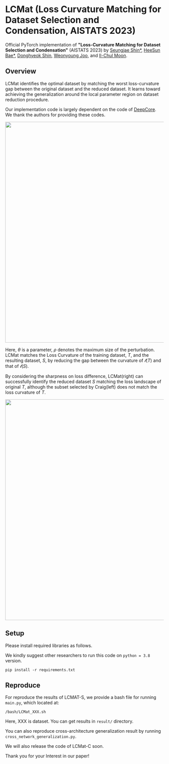 # LCMat (Loss Curvature Matching for Dataset Selection and Condensation, AISTATS 2023)

Official PyTorch implementation of
**"Loss-Curvature Matching for Dataset Selection and Condensation"** (AISTATS 2023) by
[Seungjae Shin*](https://sites.google.com/view/seungjae-shin),
[HeeSun Bae*](https://sites.google.com/view/baeheesun),
[Donghyeok Shin](https://aailab.kaist.ac.kr/xe2/members_phdstudent/20976),
[Weonyoung Joo](https://scholar.google.co.kr/citations?user=r2eJgW4AAAAJ&hl=ko&oi=ao),
and [Il-Chul Moon](https://aailab.kaist.ac.kr/xe2/members_professor/6749).

## Overview

LCMat identifies the optimal dataset by matching the worst loss-curvature gap between the original dataset and the reduced dataset.
It learns toward achieving the generalization around the local parameter region on dataset reduction procedure.

Our implementation code is largely dependent on the code of [DeepCore](https://github.com/PatrickZH/DeepCore). We thank the authors for providing these codes.

<p align="center">
  <img 
    width="700"
    src="https://user-images.githubusercontent.com/105624747/219567990-beb0cbb7-0ebb-44bd-957f-7182a79af8ab.png"
  >
</p>

Here, $\theta$ is a parameter, $\rho$ denotes the maximum size of the perturbation. LCMat matches the Loss Curvature of the training dataset, $T$, and the resulting dataset, $S$, by reducing the gap between the curvature of $\mathcal{l}(T)$ and that of $\mathcal{l}(S)$.

By considering the sharpness on loss difference, LCMat(right) can successfully identify the reduced dataset $S$ matching the loss landscape of original $T$, although the subset selected by Craig(left) does not match the loss curvature of $T$.

<p align="center">
  <img 
    width="700"
    src="https://user-images.githubusercontent.com/105624747/219572052-fded6505-861d-4db6-bf4e-f9cde1c5a71b.png"
  >
</p>

## Setup
Please install required libraries as follows.

We kindly suggest other researchers to run this code on `python = 3.8` version.
```
pip install -r requirements.txt
```

## Reproduce
For reproduce the results of LCMAT-S, we provide a bash file for running `main.py`, which located at: 
```
/bash/LCMat_XXX.sh
```
Here, XXX is dataset. You can get results in `result/` directory.

You can also reproduce cross-architecture generalization result by running `cross_network_generalization.py`.

We will also release the code of LCMat-C soon.

Thank you for your Interest in our paper!
